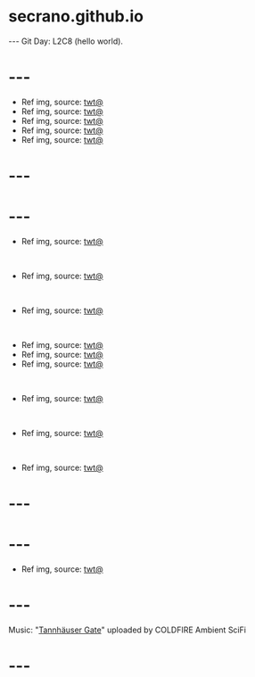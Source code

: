 # secrano.github.io

--- Git Day: L2C8 (hello world).

# ---

- Ref img, source: [twt@](https://x.com/oiro_ik/status/1931629986630553889)
- Ref img, source: [twt@](https://x.com/heart_jpg/status/1931646006237774296)
- Ref img, source: [twt@](https://x.com/AI_Newb420/status/1931559139236511992)
- Ref img, source: [twt@](https://x.com/AI_raccoondog/status/1931484546501160970)
- Ref img, source: [twt@](https://x.com/YUZU_YUZU_0222/status/1931684142909157550)

# ---
# ---

- Ref img, source: [twt@](https://x.com/FRIEREN_PR/status/1931637325504655555)

<br/>

- Ref img, source: [twt@](https://x.com/000chun000_/status/1931638447799943348)

<br/>

- Ref img, source: [twt@](https://x.com/iGumdrop/status/1931513070519525593)

<br/>

- Ref img, source: [twt@](https://x.com/mav_gx/status/1931372979423989795)
- Ref img, source: [twt@](https://x.com/mav_gx/status/1931302281057796182)
- Ref img, source: [twt@](https://x.com/mav_gx/status/1930922127584293293)

<br/>

- Ref img, source: [twt@](https://x.com/ShiinaBR/status/1931407132831744056)

<br/>

- Ref img, source: [twt@](https://x.com/iluvpidge/status/1931641006740345293)

<br/>

- Ref img, source: [twt@](https://x.com/ShiinaBR/status/1931416876749320599)

# ---
# ---

- Ref img, source: [twt@](https://x.com/stellaruu/status/1931417756412387609)

# ---
Music: "[Tannhäuser Gate](https://www.youtube.com/watch?v=I3P0EyjZgAc)" uploaded by COLDFIRE Ambient SciFi
# ---
